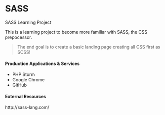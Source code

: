 # SASS
SASS Learning Project

<p>This is a learning project to become more familiar with SASS, the CSS prepocessor.</p>

<blockquote>
The end goal is to create a basic landing page creating all CSS first as SCSS!
</blockquote>

<h4>Production Applications &amp; Services</h4>
<ul>
<li>PHP Storm</li>
<li>Google Chrome</li>
<li>GitHub</li>
</ul>

<h4>External Resources</h4>
http://sass-lang.com/
